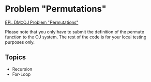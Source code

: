 # Problem "Permutations"
[EPL DM::OJ Problem "Permutations"](https://oj.epl.tw/problem/w09p004)

Please note that you only have to submit the definition of the permute function to the OJ system. The rest of the code is for your local testing purposes only.


## Topics
- Recursion
- For-Loop
